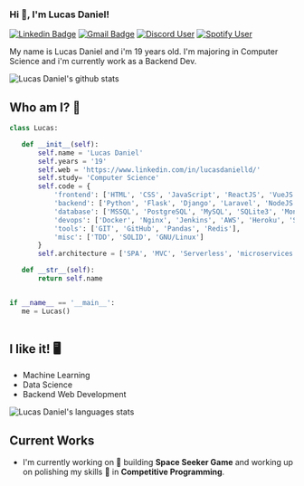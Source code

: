 ### Hi 👋, I'm Lucas Daniel!


[![Linkedin Badge](https://img.shields.io/static/v1?message=lucasdanielld&logo=linkedin&labelColor=1182c3&color=1182c3&logoColor=white&label=%20)](https://www.linkedin.com/in/lucasdanielld/) [![Gmail Badge](https://img.shields.io/static/v1?message=lucasdanielbarradas@gmail.com&logo=gmail&labelColor=C14438&color=C14438&logoColor=white&label=%20)](mailto:lucasdanielbarradas@gmail.com) [![Discord User](https://img.shields.io/static/v1?message=lc%20%230001&logo=discord&labelColor=2C2F33&color=2C2F33&logoColor=white&label=%20)](https://discord.com/users/313482787149840394) [![Spotify User](https://img.shields.io/static/v1?message=Lucas&logo=spotify&labelColor=1ed760&color=1ed760&logoColor=white&label=%20)](https://open.spotify.com/user/p2bq4wehhufkz6vhsp7d6jpzk?si=0yErVtAjRA-LI-r6O1Hj8A)


My name is Lucas Daniel and i'm 19 years old. I'm majoring in Computer Science and i'm currently work as a Backend Dev.

![Lucas Daniel's github stats](https://github-readme-stats.vercel.app/api?username=LucasDanielLD&hide=["issues"]&&theme=react)

 ## Who am I? 🤔
 ```python
class Lucas:

    def __init__(self):
        self.name = 'Lucas Daniel'
        self.years = '19'
        self.web = 'https://www.linkedin.com/in/lucasdanielld/'
        self.study= 'Computer Science'
        self.code = {
            'frontend': ['HTML', 'CSS', 'JavaScript', 'ReactJS', 'VueJS', 'Styled-Components', 'SASS'],
            'backend': ['Python', 'Flask', 'Django', 'Laravel', 'NodeJS', 'C#', 'Java'],
            'database': ['MSSQL', 'PostgreSQL', 'MySQL', 'SQLite3', 'MongoDB'],
            'devops': ['Docker', 'Nginx', 'Jenkins', 'AWS', 'Heroku', 'Selenium'],
            'tools': ['GIT', 'GitHub', 'Pandas', 'Redis'],
            'misc': ['TDD', 'SOLID', 'GNU/Linux']
        }
        self.architecture = ['SPA', 'MVC', 'Serverless', 'microservices']

    def __str__(self):
        return self.name


if __name__ == '__main__':
    me = Lucas()
	
 ```
 
## I like it! 🖥️ 
* Machine Learning
* Data Science
* Backend Web Development

![Lucas Daniel's languages stats](https://github-readme-stats.vercel.app/api/top-langs/?username=LucasDanielLD&layout=compact&&theme=react)

 

## Current Works 

 * I'm currently working on 🚀 building **Space Seeker Game** and working up on polishing my skills 🌱 in **Competitive Programming**.

